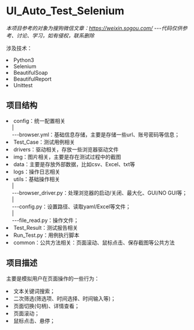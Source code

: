 # UI_Auto_Test_Selenium

<i>本项目参考的对象为搜狗微信文章：https://weixin.sogou.com/  ---代码仅供参考、讨论、学习，如有侵权，联系删除</i>

<p>涉及技术：</p>
<li>Python3</li>
<li>Selenium</li>
<li>BeautifulSoap</li>
<li>BeautifulReport</li>
<li>Unittest</li>

## 项目结构
<li>config：统一配置相关</li>
&nbsp;&nbsp;&nbsp;&nbsp;|</br>
&nbsp;&nbsp;&nbsp;&nbsp;---browser.yml：基础信息存储，主要是存储一些url、账号密码等信息；
<li>Test_Case：测试用例相关</li>
<li>drivers：驱动相关，存放一些浏览器驱动文件</li>
<li>img：图片相关，主要是存在测试过程中的截图</li>
<li>data：主要是存放外部数据，比如csv、Excel、txt等</li>
<li>logs：操作日志相关</li>
<li>utils：基础操作相关</li>
&nbsp;&nbsp;&nbsp;&nbsp;|</br>
&nbsp;&nbsp;&nbsp;&nbsp;---browser_driver.py：处理浏览器的启动/关闭、最大化、GUI/NO GUI等；</br>
&nbsp;&nbsp;&nbsp;&nbsp;|</br>
&nbsp;&nbsp;&nbsp;&nbsp;---config.py：设置路径、读取yaml/Excel等文件；</br>
&nbsp;&nbsp;&nbsp;&nbsp;|</br>
&nbsp;&nbsp;&nbsp;&nbsp;---file_read.py：操作文件；
<li>Test_Result：测试报告相关</li>
<li>Run_Test.py：用例执行脚本</li>
<li>common：公共方法相关：页面滚动、鼠标点击、保存截图等公共方法</li>

## 项目描述
<p>主要是模拟用户在页面操作的一些行为：</p>
<li>文本关键词搜索；</li>
<li>二次筛选(筛选项、时间选择、时间输入等)；</li>
<li>页面切换(句柄)、详情查看；</li>
<li>页面滚动；</li>
<li>鼠标点击、悬停；</li>
